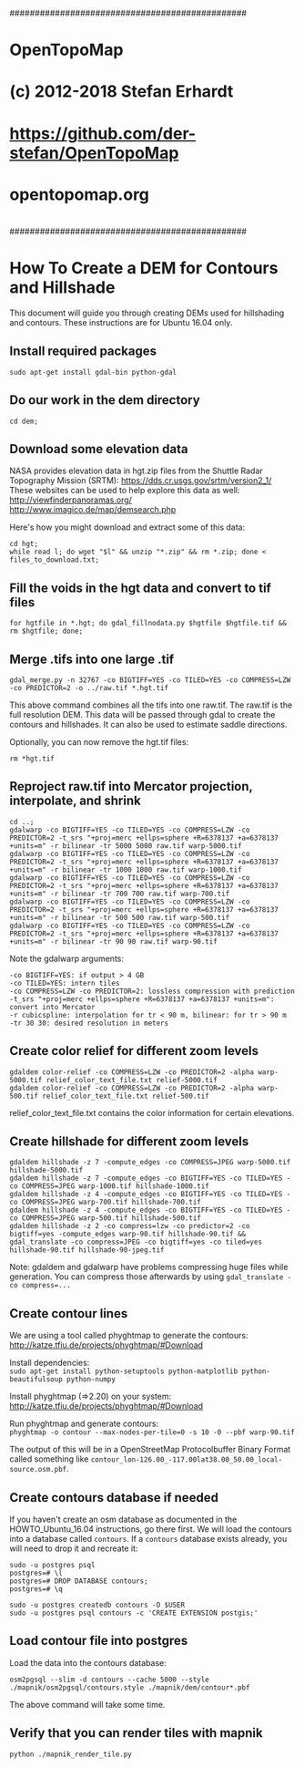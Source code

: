 ###############################################
#   OpenTopoMap
#   (c) 2012-2018 Stefan Erhardt
#   https://github.com/der-stefan/OpenTopoMap
#
#   opentopomap.org
#
###############################################


# How To Create a DEM for Contours and Hillshade
This document will guide you through creating DEMs used for hillshading and contours.  These instructions are for Ubuntu 16.04 only.

## Install required packages
`sudo apt-get install gdal-bin python-gdal`

## Do our work in the dem directory
`cd dem;`

## Download some elevation data
NASA provides elevation data in hgt.zip files from the Shuttle Radar Topography Mission (SRTM): https://dds.cr.usgs.gov/srtm/version2_1/
These websites can be used to help explore this data as well:
http://viewfinderpanoramas.org/
http://www.imagico.de/map/demsearch.php

Here's how you might download and extract some of this data:
```
cd hgt;
while read l; do wget "$l" && unzip "*.zip" && rm *.zip; done < files_to_download.txt;
```

## Fill the voids in the hgt data and convert to tif files
```
for hgtfile in *.hgt; do gdal_fillnodata.py $hgtfile $hgtfile.tif && rm $hgtfile; done;
```

## Merge .tifs into one large .tif
`gdal_merge.py -n 32767 -co BIGTIFF=YES -co TILED=YES -co COMPRESS=LZW -co PREDICTOR=2 -o ../raw.tif *.hgt.tif`

This above command combines all the tifs into one raw.tif.  The raw.tif is the full resolution DEM.  This data will be passed through gdal to create the contours and hillshades.  It can also be used to estimate saddle directions.

Optionally, you can now remove the hgt.tif files:  
```
rm *hgt.tif
```

## Reproject raw.tif into Mercator projection, interpolate, and shrink
```
cd ..;
gdalwarp -co BIGTIFF=YES -co TILED=YES -co COMPRESS=LZW -co PREDICTOR=2 -t_srs "+proj=merc +ellps=sphere +R=6378137 +a=6378137 +units=m" -r bilinear -tr 5000 5000 raw.tif warp-5000.tif
gdalwarp -co BIGTIFF=YES -co TILED=YES -co COMPRESS=LZW -co PREDICTOR=2 -t_srs "+proj=merc +ellps=sphere +R=6378137 +a=6378137 +units=m" -r bilinear -tr 1000 1000 raw.tif warp-1000.tif
gdalwarp -co BIGTIFF=YES -co TILED=YES -co COMPRESS=LZW -co PREDICTOR=2 -t_srs "+proj=merc +ellps=sphere +R=6378137 +a=6378137 +units=m" -r bilinear -tr 700 700 raw.tif warp-700.tif
gdalwarp -co BIGTIFF=YES -co TILED=YES -co COMPRESS=LZW -co PREDICTOR=2 -t_srs "+proj=merc +ellps=sphere +R=6378137 +a=6378137 +units=m" -r bilinear -tr 500 500 raw.tif warp-500.tif
gdalwarp -co BIGTIFF=YES -co TILED=YES -co COMPRESS=LZW -co PREDICTOR=2 -t_srs "+proj=merc +ellps=sphere +R=6378137 +a=6378137 +units=m" -r bilinear -tr 90 90 raw.tif warp-90.tif
```

Note the gdalwarp arguments:
```
-co BIGTIFF=YES: if output > 4 GB
-co TILED=YES: intern tiles
-co COMPRESS=LZW -co PREDICTOR=2: lossless compression with prediction
-t_srs "+proj=merc +ellps=sphere +R=6378137 +a=6378137 +units=m": convert into Mercator
-r cubicspline: interpolation for tr < 90 m, bilinear: for tr > 90 m
-tr 30 30: desired resolution in meters
```

## Create color relief for different zoom levels
```
gdaldem color-relief -co COMPRESS=LZW -co PREDICTOR=2 -alpha warp-5000.tif relief_color_text_file.txt relief-5000.tif
gdaldem color-relief -co COMPRESS=LZW -co PREDICTOR=2 -alpha warp-500.tif relief_color_text_file.txt relief-500.tif
```

relief_color_text_file.txt contains the color information for certain elevations.

## Create hillshade for different zoom levels
```
gdaldem hillshade -z 7 -compute_edges -co COMPRESS=JPEG warp-5000.tif hillshade-5000.tif
gdaldem hillshade -z 7 -compute_edges -co BIGTIFF=YES -co TILED=YES -co COMPRESS=JPEG warp-1000.tif hillshade-1000.tif
gdaldem hillshade -z 4 -compute_edges -co BIGTIFF=YES -co TILED=YES -co COMPRESS=JPEG warp-700.tif hillshade-700.tif
gdaldem hillshade -z 4 -compute_edges -co BIGTIFF=YES -co TILED=YES -co COMPRESS=JPEG warp-500.tif hillshade-500.tif
gdaldem hillshade -z 2 -co compress=lzw -co predictor=2 -co bigtiff=yes -compute_edges warp-90.tif hillshade-90.tif && gdal_translate -co compress=JPEG -co bigtiff=yes -co tiled=yes hillshade-90.tif hillshade-90-jpeg.tif
```
Note: gdaldem and gdalwarp have problems compressing huge files while generation. You can compress those afterwards by using `gdal_translate -co compress=...`


## Create contour lines
We are using a tool called phyghtmap to generate the contours: http://katze.tfiu.de/projects/phyghtmap/#Download  

Install dependencies:  
`sudo apt-get install python-setuptools python-matplotlib python-beautifulsoup python-numpy`

Install phyghtmap (=>2.20) on your system: http://katze.tfiu.de/projects/phyghtmap/#Download

Run phyghtmap and generate contours:  
`phyghtmap -o contour --max-nodes-per-tile=0 -s 10 -0 --pbf warp-90.tif`

The output of this will be  in a OpenStreetMap Protocolbuffer Binary Format called something like `contour_lon-126.00_-117.00lat38.00_50.00_local-source.osm.pbf`.


## Create contours database if needed
If you haven't create an osm database as documented in the HOWTO_Ubuntu_16.04 instructions, go there first.  We will load the contours into a database called `contours`.  If a `contours` database exists already, you will need to drop it and recreate it:

```
sudo -u postgres psql
postgres=# \l
postgres=# DROP DATABASE contours;
postgres=# \q
```
```
sudo -u postgres createdb contours -O $USER
sudo -u postgres psql contours -c 'CREATE EXTENSION postgis;'
```

## Load contour file into postgres
Load the data into the contours database:

```
osm2pgsql --slim -d contours --cache 5000 --style ./mapnik/osm2pgsql/contours.style ./mapnik/dem/contour*.pbf
```

The above command will take some time.

## Verify that you can render tiles with mapnik
```
python ./mapnik_render_tile.py
```

